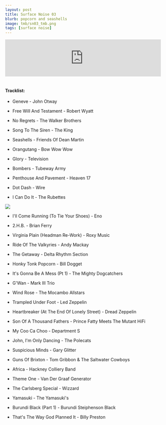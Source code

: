 ```yaml
---
layout: post
title: Surface Noise 03
blurb: popcorn and seashells
image: tmb/sn03_tmb.png
tags: [surface noise]
---
```



<iframe width="100%" height="120" src="https://www.mixcloud.com/widget/iframe/?hide_cover=1&feed=%2Fzero_cc%2Fsurface-noise-3-28717%2F" frameborder="0" ></iframe>
&nbsp;

#### Tracklist:

- Geneve - John Otway
- Free Will And Testament - Robert Wyatt
- No Regrets - The Walker Brothers
- Song To The Siren - The King

- Seashells - Friends Of Dean Martin
- Orangutang - Bow Wow Wow
- Glory - Television

- Bombers - Tubeway Army
- Penthouse And Pavement - Heaven 17
- Dot Dash - Wire
- I Can Do It - The Rubettes

![](https://4.bp.blogspot.com/-KseIEZs2ZlU/WbKl7mzsWII/AAAAAAAAA_A/4vePbeStHpchqUPpC2e8ksTbkFuEDnnCACLcBGAs/s1600/R-474824-1390062072-8351.jpeg.jpg)

- I'll Come Running (To Tie Your Shoes) - Eno
- 2.H.B. - Brian Ferry
- Virginia Plain (Headman Re-Work) - Roxy Music
- Ride Of The Valkyries - Andy Mackay

- The Getaway - Delta Rhythm Section
- Honky Tonk Popcorn - Bill Dogget
- It's Gonna Be A Mess (Pt 1) - The Mighty Dogcatchers
- G'Wan - Mark III Trio
- Wind Rose - The Mocambo Allstars

- Trampled Under Foot - Led Zeppelin
- Heartbreaker (At The End Of Lonely Street) - Dread Zeppelin
- Son Of A Thousand Fathers - Prince Fatty Meets The Mutant HiFi

- My Coo Ca Choo - Department S
- John, I'm Only Dancing - The Polecats
- Suspicious Minds - Gary Glitter
- Guns Of Brixton - Tom Gribbon & The Saltwater Cowboys
- Africa - Hackney Colliery Band

- Theme One - Van Der Graaf Generator
- The Carlsberg Special - Wizzard
- Yamasuki - The Yamasuki's
- Burundi Black (Part 1) - Burundi Steiphenson Black

- That's The Way God Planned It - Billy Preston